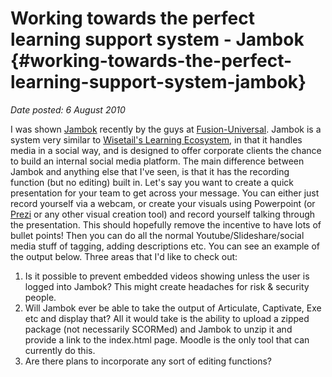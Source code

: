 # Working towards the perfect learning support system - Jambok {#working-towards-the-perfect-learning-support-system-jambok}

_Date posted: 6 August 2010_

I was shown [Jambok](http://jambok.com/) recently by the guys at [Fusion-Universal](http://www.fusion-universal.com/). Jambok is a system very similar to [Wisetail's Learning Ecosystem](http://www.learningecosystems.com/), in that it handles media in a social way, and is designed to offer corporate clients the chance to build an internal social media platform. The main difference between Jambok and anything else that I've seen, is that it has the recording function (but no editing) built in. Let's say you want to create a quick presentation for your team to get across your message. You can either just record yourself via a webcam, or create your visuals using Powerpoint (or [Prezi](http://prezi.com/) or any other visual creation tool) and record yourself talking through the presentation. This should hopefully remove the incentive to have lots of bullet points! Then you can do all the normal Youtube/Slideshare/social media stuff of tagging, adding descriptions etc. You can see an example of the output below. Three areas that I'd like to check out:

1.  Is it possible to prevent embedded videos showing unless the user is logged into Jambok? This might create headaches for risk & security people.
2.  Will Jambok ever be able to take the output of Articulate, Captivate, Exe etc and display that? All it would take is the ability to upload a zipped package (not necessarily SCORMed) and Jambok to unzip it and provide a link to the index.html page. Moodle is the only tool that can currently do this.
3.  Are there plans to incorporate any sort of editing functions?